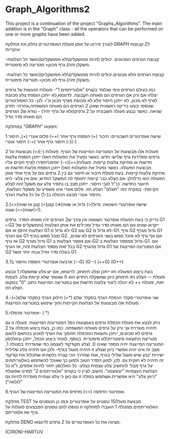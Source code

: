 # Graph_Algorithms2
This project is a continuation of the project "Graphs_Algorithms". The main addition is in the "Graph" class - all the operators that can be performed on one or more graphs have been added.


*לצורך פירוט על אופן פעולת האופרטורים נחלק את מחלקת GRAPH ל2 קבוצות עיקריות:*

-קבוצת הגרפים המכוונים. יכולים להיות ממושקלים\לא ממושקלים(כאשר כל הצלעות משקלן זהה).גרף מכוון= מטריצה לא סימטרית.

-קבוצת הגרפים הלא מכוונים.יכולים להיות ממושקלים\לא ממושקלים(כאשר כל הצלעות משקלן זהה).גרף לא מכוון= מטריצה סימטרית.

כמו בעולם הגרפים וכפי שנלמד בקורס "אלגוריתמים 1"- פעולות הנעשות על גרפים יצלחו אם ורק אם הגרפים הם מאותה הקבוצה. 
לדוגמא,לא ייתכן הוספת צלע מכוונת לגרף לא מכוון, לא ייתכן חיסור צלע לא מכוונת מגרף מכוון וכ'ו.
לכן- כל האפורטורים שנוספו יבצעו בדיקה ראשונית שאכן 2 הגרפים הם מאותה המשפחה,אחרת- תזרק שגיאה.
כאשר נבצע פעולה חשבונית על 2 גרפים(ולא על גרף יחיד) - נוודא ש2 הגרפים הם מאותו סדר גודל.

*במחלקת "GRAPH" תמצאו:*

1.שישה אופרטורים חשבוניים: חיבור (+) הוספת גרף אחר (+=) פלוס אונרי (+), חיסור (-) חיסור גרף אחר (=-) חיסור אונרי(-) .

פעולות אלו מבוצעות על המטריצה המייצגת של הגרף.
פעולות (-)(+) מבוצעות על 2 גרפים ומולידות גרף שלישי חדש. כאשר נפעיל את הפעולות האלו ייתכן הוספת צלעות חדשות או מחיקת צלעות קיימות.
פעולות(=+)(=-) יוסיפו\יחסירו לגרף הקיים עליו מבוצעת הפעולה. כאשר נפעיל את הפעולות האלו ייתכן הוספת צלעות חדשות או מחיקת צלעות קיימות.                     בעת פעולת חיבור או חיסור גם בין 2 גרפים וגם על גרף אחד אופן הפעולה הוא כדלהלן:                                                                             אם הצלע כבר קיימת יתווסף לה המשקל החדש, ואם אין צלע- היא תיווצר כחדשה. כנ"ל לגבי חיסור. ייתכן מצב בו נחסיר צלע עם משקל זהה לצלע הקיימת- במקרה כזה "תעלם" הצלע הזו.
פלוס אונרי אינו משפיע על משקלי הצלעות, וחיסור אונרי מבצע הכפלה ב(-1) על כל צלעות הגרף.

2.שישה אופרטורי השוואה: גדול(<) גדול או שווה(=<) קטן(>) קטן או שווה(=>) שווה(==) שונה(=!).

נדייק כי בעת הפעלת אופרטור השוואה אין צורך ש2 הגרפים יהיו מאותו הסדר.
גרפים G1 ו-G2 ייקראו שווים אם הם מאותו סדר גודל ומכילים את אותן הצלעות (והמשקלים של הצלעות זהים) או אם G1 לא גדול מ-G2 וגם G2 לא גדול מ-G1.
גרף G2 גדול מגרף G1 אם הגרף G1 מוכל ממש בגרף G2. אם אף גרף לא מוכל ממש בשני והגרפים לא שווים, אז גרף G2 גדול מגרף G1 אם מספר הצלעות ב-G2 גדול ממספר הצלעות ב-G1. אם בכל זאת מספר הצלעות זהה, אז הגרף G2 גדול מהגרף G1 אם המטריצה המייצגת של G2 בעלת סדר גודל גבוה יותר משל G1.

3.ארבעה אופרטורי הוספה וחיסור ב1 (--G) (G--) (++G) (G++)

בעת ביצוע הפעולה הזו ייתכן וצלע תימחק. לדוגמא, אם יש צלע שמשקלה 1 ונבצע פעולת -- הצלע הזו תימחק כיוון שמשקלה החדש הוא 0 שאומר שלא קיימת צלע. לעומת זאת, פעולת ++ לא יכולה ליצור צלעות חדשות אם במטריצה המייצגת כתוב "0" במקום הצלע הזו.

4.שני אופרטורי סקלר הכפלת הגרף בסקלר שלם (*=) חילוק הגרף בסקלר שלם(=\)-פעולות אלו מבוצעות על הצלעות הקיימות ותוך שימוש במטריצה המייצגת.

5.אופרטור מכפלה- ( *) 

ניתן לבצע את פעולת הכפלת גרפים באמצעות כפל המטריצות המייצגות. פעולה זו גם תיהיה מוגדרת אך ורק על גרפים מאותה המשפחה. כמו כן,
בעת ביצוע מכפלה על 2 גרפים לא מכוונים, ייתכן ותוצאת המכפלה תהפוך את הגרף למכוון בהתאם להאם מטריצת התוצאה סימטרית\לא סימטרית. 
בנוסף, לאחר ביצוע הכפל, ייתכן ובאלכסון המטריצה המייצגת יהיה מספר שאינו 0. (צלע מקודקוד לעצמו) כפי שהגדרתי במטלה 1, מצב זה אינו יהיה אפשרי כיוון שצלע זו תיהיה מעגל בגרף- ולכן אם תיהיה צלע שלילית ישירות ינבע שיש מעגל שלילי בגרף, אות שהדרך הכי קצרה כלשהיא שתכלול את קודקוד זה תיהיה לא חוקית גם. לכן, למען הסדר הטוב ולמען כך שאוכל להשתמש באלגוריתמים על גרף מבלי להחשיב צלע עצמית כצלע- כל האלכסון יחזור להיות אפסים, ז"א כל הצלעות העצמיות "יצומצמו". (חשוב לציין כי בקורס "אלגוריתמים 2" למדנו שפעולת "כיווץ צלע" היא אפשרית.אשתמש בפולה זו גם כאן כי צלע עצמית מוגדרת להיות גם "לולאה")

6.אופרטור הדפסה (>>) מדפיס את המטריצה המייצגת של הגרף.

מחלקת TEST מבצעת מעל150 טסטים על אופרטורים וכמו כן הטסטים על האלגוריתמים ממטלה 1 הועברו למחלקה זו ונוספו להם טסטים המבצעים פעולות על גרף ואז אלגוריתם.

מחלקת DENO מציגה את כל האופרטורים על 2 גרפים לדוגמא.

(C)RONI-HARTUV


   


